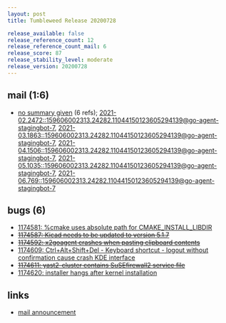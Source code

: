 ```yaml
---
layout: post
title: Tumbleweed Release 20200728

release_available: false
release_reference_count: 12
release_reference_count_mail: 6
release_score: 87
release_stability_level: moderate
release_version: 20200728
---
```


## mail (1:6)

- [no summary given](https://lists.opensuse.org/archives/list/factory@lists.opensuse.org/thread/WJ24AL2T227SNLEC7AHWDOPUX3G56G6W) (6 refs); [2021-02.2472::<159606002313.24282.11044150123605294139@go-agent-stagingbot-7>](https://lists.opensuse.org/archives/list/factory@lists.opensuse.org/thread/WJ24AL2T227SNLEC7AHWDOPUX3G56G6W), [2021-03.1863::<159606002313.24282.11044150123605294139@go-agent-stagingbot-7>](https://lists.opensuse.org/archives/list/factory@lists.opensuse.org/thread/WJ24AL2T227SNLEC7AHWDOPUX3G56G6W), [2021-04.1506::<159606002313.24282.11044150123605294139@go-agent-stagingbot-7>](https://lists.opensuse.org/archives/list/factory@lists.opensuse.org/thread/WJ24AL2T227SNLEC7AHWDOPUX3G56G6W), [2021-05.1035::<159606002313.24282.11044150123605294139@go-agent-stagingbot-7>](https://lists.opensuse.org/archives/list/factory@lists.opensuse.org/thread/WJ24AL2T227SNLEC7AHWDOPUX3G56G6W), [2021-06.769::<159606002313.24282.11044150123605294139@go-agent-stagingbot-7>](https://lists.opensuse.org/archives/list/factory@lists.opensuse.org/thread/WJ24AL2T227SNLEC7AHWDOPUX3G56G6W)

## bugs (6)

<!--more-->

- [1174581: %cmake uses absolute path for CMAKE_INSTALL_LIBDIR](https://bugzilla.opensuse.org/show_bug.cgi?id=1174581)
- ~~[1174587: Kicad needs to be updated to version 5.1.7](https://bugzilla.opensuse.org/show_bug.cgi?id=1174587)~~
- ~~[1174592: x2goagent crashes when pasting clipboard contents](https://bugzilla.opensuse.org/show_bug.cgi?id=1174592)~~
- [1174609: Ctrl+Alt+Shift+Del - Keyboard shortcut - logout without confirmation cause crash KDE interface](https://bugzilla.opensuse.org/show_bug.cgi?id=1174609)
- ~~[1174611: yast2-cluster contains SuSEfirewall2 service file](https://bugzilla.opensuse.org/show_bug.cgi?id=1174611)~~
- [1174620: installer hangs after kernel installation](https://bugzilla.opensuse.org/show_bug.cgi?id=1174620)



## links

- [mail announcement](https://lists.opensuse.org/archives/list/factory@lists.opensuse.org/thread/WJ24AL2T227SNLEC7AHWDOPUX3G56G6W)
